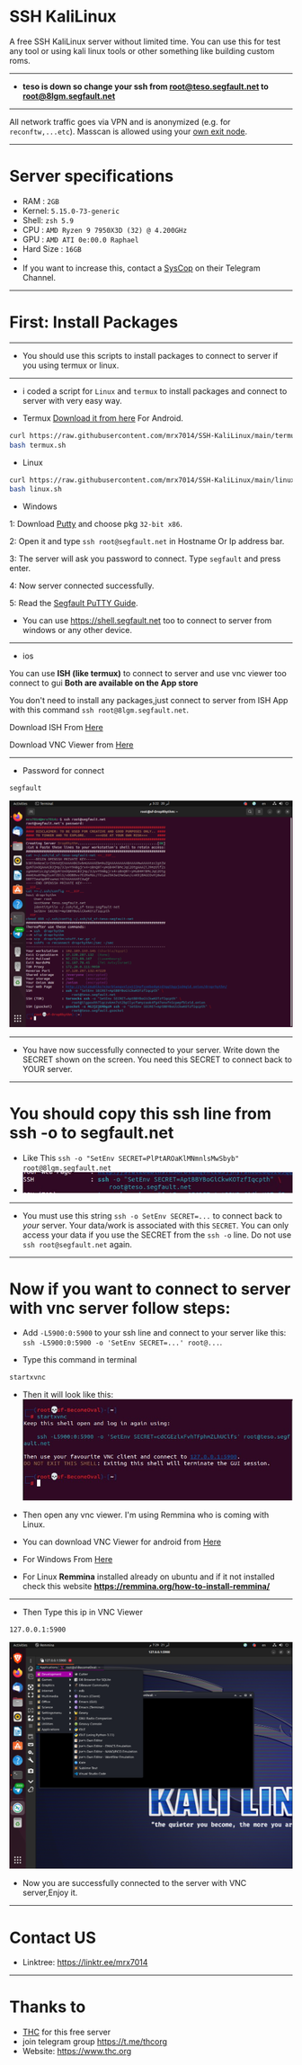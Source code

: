 # SSH KaliLinux
A free SSH KaliLinux server without limited time. You can use this for test any tool or using kali linux tools or other something like building custom roms.
____________

- <b>teso is down so change your ssh from root@teso.segfault.net to root@8lgm.segfault.net</b>
____________
All network traffic goes via VPN and is anonymized (e.g. for `reconftw,...etc`). Masscan is allowed using your [own exit node](https://thc.org/segfault/wireguard).
____________
# Server specifications
- RAM : `2GB`
- Kernel: `5.15.0-73-generic`
- Shell: `zsh 5.9`
- CPU : `AMD Ryzen 9 7950X3D (32) @ 4.200GHz`
- GPU : `AMD ATI 0e:00.0 Raphael`
- Hard Size : `16GB`
- 
- If you want to increase this, contact a [SysCop](https://t.me/thcorg) on their Telegram Channel.
____________
# First: Install Packages
____________
- You should use this scripts to install packages to connect to server if you using termux or linux.
____________

- i coded a script for `Linux` and `termux` to install packages and connect to server with very easy way.

- Termux <a href="https://github.com/termux/termux-app/releases">Download it from here</a> For Android.
```sh
curl https://raw.githubusercontent.com/mrx7014/SSH-KaliLinux/main/termux.sh >> termux.sh
bash termux.sh
```

- Linux

```sh
curl https://raw.githubusercontent.com/mrx7014/SSH-KaliLinux/main/linux.sh >> linux.sh
bash linux.sh
```

- Windows

1: Download <a href="https://www.chiark.greenend.org.uk/~sgtatham/putty/latest.html">Putty</a> and choose pkg `32-bit x86`.

2: Open it and type `ssh root@segfault.net` in Hostname Or Ip address bar.

3: The server will ask you password to connect. Type `segfault` and press enter.

4: Now server connected successfully. 

5: Read the [Segfault PuTTY Guide](https://www.thc.org/segfault/faq/putty/).

- You can use https://shell.segfault.net too to connect to server from windows or any other device.
____________

- ios

You can use **ISH (like termux)** to connect to server and use vnc viewer too connect to gui <b>Both are available on the App store</b>

You don't need to install any packages,just connect to server from  ISH App with this command `ssh root@8lgm.segfault.net`.

Download ISH From <a href="https://apps.apple.com/us/app/ish-shell/id1436902243">Here</a>

Download VNC Viewer from <a href="https://apps.apple.com/us/app/vnc-viewer-remote-desktop/id352019548">Here</a>

____________

- Password for connect
```sh
segfault
```
<img src="img/server.png"></a>
____________

- You have now successfully connected to your server. Write down the SECRET shown on the screen. You need this SECRET to connect back to YOUR server.
____________
# You should copy this ssh line from ssh -o to segfault.net
- Like This `ssh -o "SetEnv SECRET=PlPtAROaKlMNmnlsMwSbyb" root@8lgm.segfault.net`
- <img src="img/ssh.jpg"></a>
____________
- You must use this string `ssh -o SetEnv SECRET=...` to connect back to _your_ server. Your data/work is associated with this `SECRET`. You can only access your data if you use the SECRET from the `ssh -o` line. Do not use `ssh root@segfault.net` again.
____________
# Now if you want to connect to server with vnc server follow steps:
- Add `-L5900:0:5900` to your ssh line and connect to your server like this: `ssh -L5900:0:5900 -o 'SetEnv SECRET=...' root@...`.

- Type this command in terminal
```sh 
startxvnc
```
- Then it will look like this:  
<img src="img/sshvnc.jpg"></a>
- Then open any vnc viewer. I'm using Remmina who is coming with Linux.

- You can download VNC Viewer for
android from <a href="https://play.google.com/store/apps/details?id=com.realvnc.viewer.android&hl=en_US&pli=1">Here</a>

- For Windows From <a href="https://www.realvnc.com/en/connect/download/viewer/windows/">Here</a>

- For Linux **Remmina** installed already on ubuntu and if it not installed check this website **https://remmina.org/how-to-install-remmina/**

____________

- Then Type this ip in VNC Viewer

```sh
127.0.0.1:5900
```
<img src="img/sshdisplay.png"></a>
- Now you are successfully connected to the server with VNC server,Enjoy it.
____________
# Contact US
- Linktree: https://linktr.ee/mrx7014
____________
# Thanks to 
- [THC](https://www.thc.org) for this free server
- join telegram group https://t.me/thcorg
- Website: https://www.thc.org
